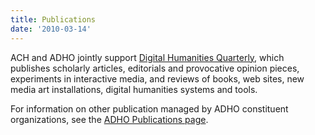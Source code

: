 ```yaml
---
title: Publications
date: '2010-03-14'
---
```


ACH and ADHO jointly support [Digital Humanities Quarterly](http://www.digitalhumanities.org/dhq/), which publishes scholarly articles, editorials and provocative opinion pieces, experiments in interactive media, and reviews of books, web sites, new media art installations, digital humanities systems and tools.

For information on other publication managed by ADHO constituent organizations, see the [ADHO Publications page](https://adho.org/publications/).
